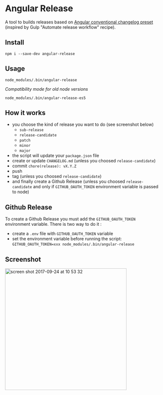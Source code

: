 # Angular Release

A tool to builds releases based on [Angular conventional changelog preset](https://github.com/conventional-changelog/conventional-changelog/blob/master/packages/conventional-changelog-angular/convention.md) (inspired by Gulp "Automate release workflow" recipe).

## Install

```
npm i --save-dev angular-release
```

## Usage

```
node_modules/.bin/angular-release
```

*Compatibility mode for old node versions*

```
node_modules/.bin/angular-release-es5
```

## How it works

- you choose the kind of release you want to do (see screenshot below)
  - `sub-release`
  - `release-candidate`
  - `patch`
  - `minor`
  - `major`
- the script will update your `package.json` file
- create or update `CHANGELOG.md` (unless you choosed `release-candidate`)
- commit `chore(release): vX.Y.Z`
- push
- tag (unless you choosed `release-candidate`)
- and finally create a Github Release (unless you choosed `release-candidate` and only if `GITHUB_OAUTH_TOKEN` environment variable is passed to node)

## Github Release

To create a Github Release you must add the `GITHUB_OAUTH_TOKEN` environment variable. There is two way to do it :
- create a `.env` file with `GITHUB_OAUTH_TOKEN` variable
- set the environment variable before running the script: `GITHUB_OAUTH_TOKEN=xxx node_modules/.bin/angular-release`

## Screenshot

<img width="399" alt="screen shot 2017-09-24 at 10 53 32" src="https://user-images.githubusercontent.com/204520/30780963-d6494e6e-a116-11e7-9a5d-c037145033c8.png">
